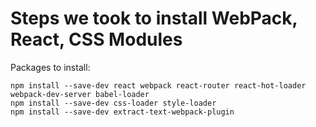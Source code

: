 


# Steps we took to install WebPack, React, CSS Modules

Packages to install:

```
npm install --save-dev react webpack react-router react-hot-loader webpack-dev-server babel-loader
npm install --save-dev css-loader style-loader
npm install --save-dev extract-text-webpack-plugin
```
